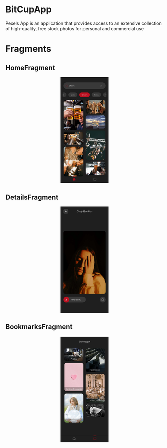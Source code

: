# BitCupApp
Pexels App is an application that provides access to an extensive collection of high-quality, free stock photos for personal and commercial use

# Fragments

## **HomeFragment**

<p align="center">
<img  src="./images_readme/HomeFragment.jpg" width="30%">
</p>

## **DetailsFragment**

<p align="center">
<img  src="./images_readme/DetailsFragment.jpg" width="30%">
</p>

## **BookmarksFragment**

<p align="center">
<img  src="./images_readme/BookmarksFragment.jpg" width="30%">
</p>
